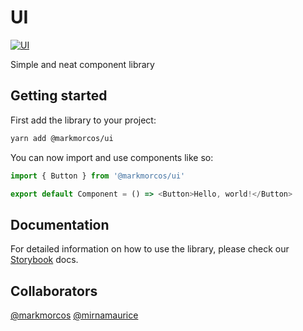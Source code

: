 # UI

[![UI](https://circleci.com/gh/markmorcos/ui.svg?style=svg)](https://app.circleci.com/pipelines/github/markmorcos/ui?branch=main)

Simple and neat component library

## Getting started

First add the library to your project:

```sh
yarn add @markmorcos/ui
```

You can now import and use components like so:

```javascript
import { Button } from '@markmorcos/ui'

export default Component = () => <Button>Hello, world!</Button>
```

## Documentation

For detailed information on how to use the library, please check our [Storybook](https://markmorcos.github.io/ui/) docs.

## Collaborators

[@markmorcos](https://github.com/markmorcos)
[@mirnamaurice](https://github.com/mirnamaurice)
